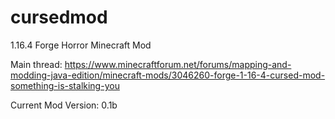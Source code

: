 # cursedmod
1.16.4 Forge Horror Minecraft Mod 

Main thread:
https://www.minecraftforum.net/forums/mapping-and-modding-java-edition/minecraft-mods/3046260-forge-1-16-4-cursed-mod-something-is-stalking-you

Current Mod Version:
0.1b
